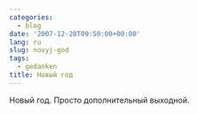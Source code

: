 ```yaml
---
categories:
  - blog
date: '2007-12-20T09:50:00+00:00'
lang: ru
slug: novyj-god
tags:
  - gedanken
title: Новый год
---
```




Новый год. Просто дополнительный выходной.